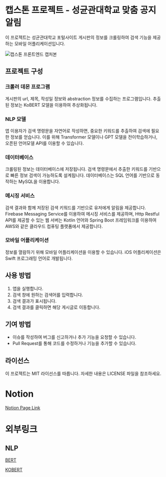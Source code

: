 # 캡스톤 프로젝트 - 성균관대학교 맞춤 공지 알림 

이 프로젝트는 성균관대학교 포털사이트 게시판의 정보를 크롤링하여 검색 기능을 제공하는 모바일 어플리케이션입니다.


![캡스톤 프론트엔드 캡처본](https://github.com/DivisonOfficer/capstone/assets/41609506/298cfa45-2ed7-44c9-b018-fff776ef2a78)



## 프로젝트 구성

### 크롤러 데몬 프로그램
게시판의 url, 제목, 작성일 정보와 abstraction 정보를 수집하는 프로그램입니다. 추출된 정보는 KoBERT 모델을 이용하여 추상화됩니다.

### NLP 모델
앱 이용자가 검색 명령문을 자연어로 작성하면, 중요한 키워드를 추출하여 검색에 필요한 정보를 얻습니다. 이를 위해 Transformer 모델이나 GPT 모델을 전이학습하거나, 오픈된 언어모델 API를 이용할 수 있습니다.

### 데이터베이스
크롤링된 정보는 데이터베이스에 저장됩니다. 검색 명령문에서 추출한 키워드를 기반으로 빠른 정보 검색이 가능하도록 설계됩니다. 데이터베이스는 SQL 언어를 기반으로 동작하는 MySQL을 이용합니다.

### 메시징 서비스
검색 결과와 함께 저장된 검색 키워드를 기반으로 유저에게 알림을 제공합니다. Firebase Messaging Service를 이용하여 메시징 서비스를 제공하며, Http Restful API를 제공할 수 있는 웹 서버는 Kotlin 언어와 Spring Boot 프레임워크를 이용하여 AWS와 같은 클라우드 컴퓨팅 플랫폼에서 제공합니다.

### 모바일 어플리케이션
정보를 열람하기 위해 모바일 어플리케이션을 이용할 수 있습니다. iOS 어플리케이션은 Swift 프로그래밍 언어로 개발됩니다.

## 사용 방법

1. 앱을 실행합니다.
2. 검색 창에 원하는 검색어를 입력합니다.
3. 검색 결과가 표시됩니다.
4. 검색 결과를 클릭하면 해당 게시글로 이동합니다.

## 기여 방법

- 이슈를 작성하여 버그를 신고하거나 추가 기능을 요청할 수 있습니다.
- Pull Request를 통해 코드를 수정하거나 기능을 추가할 수 있습니다.

## 라이선스

이 프로젝트는 MIT 라이선스를 따릅니다. 자세한 내용은 LICENSE 파일을 참조하세요.


# Notion
[Notion Page Link](https://vintage-scale-5ff.notion.site/SKKU-Notice-3aebe94651e74d07af922449aafe40cb)


# 외부링크

## NLP

[BERT](https://aclanthology.org/N19-1423.pdf)

[KOBERT](https://github.com/SKTBrain/KoBERT)
